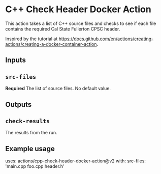 # C++ Check Header Docker Action

This action takes a list of C++ source files and checks to see if each file contains the required Cal State Fullerton CPSC header.

Inspired by the tutorial at https://docs.github.com/en/actions/creating-actions/creating-a-docker-container-action.

## Inputs

## `src-files`

**Required** The list of source files. No default value.

## Outputs

## `check-results`

The results from the run.

## Example usage

uses: actions/cpp-check-header-docker-action@v2
with:
  src-files: 'main.cpp foo.cpp header.h'
